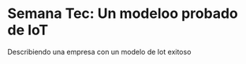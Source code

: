 <div>
  <h1>Semana Tec: Un modeloo probado de IoT</h1>
</div>

Describiendo una empresa con un modelo de Iot exitoso


